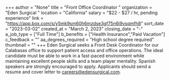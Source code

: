 +++
author = "None"
title = "Front Office Coordinator "
organization = "Eden Surgical "
location = "California"
salary = "$22 - $27 / hr, pending experience"
link = "https://app.box.com/s/y5mk9sm60h6mzdse3gf75n6i9vsqmfh8"
sort_date = "2023-03-02"
created_at = "March 2, 2023"
closing_date = "-"
a_job_type = ["Full Time"]
b_benefits = ["Health Insurance","Paid Vacation"]
c_feedback = ""
aa_degrees_required = "High school degree required"
thumbnail = ""
+++
Eden Surgical seeks a Front Desk Coordinator for our Calabasas office to support patient access and office operations. The ideal candidate must be able to work in a fast-paced environment while maintaining excellent people skills and a team player mentality. Spanish speakers are strongly encouraged to apply.  Applicants should send a resume and cover letter to careers@edensurgical.com.